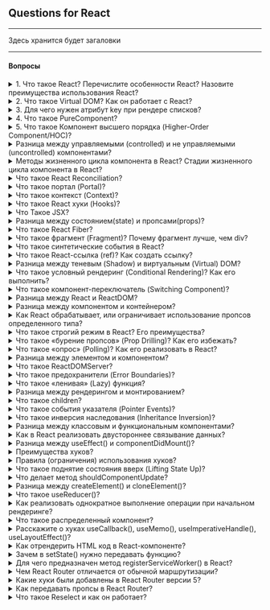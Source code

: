 ## Questions for React

---

Здесь хранится будет загаловки

---

#### Вопросы

<details>
<summary> 1. Что такое React? Перечислите особенности React? Назовите преимущества использования React?</summary>
</details>

<details>
<summary> 2. Что такое Virtual DOM? Как он работает с React? </summary>
</details>

<details>
<summary> 3. Для чего нужен атрибут key при рендере списков? </summary>
</details>

<details>
<summary> 4. Что такое PureComponent? </summary>
</details>

<details>
<summary> 5. Что такое Компонент высшего порядка (Higher-Order Component/HOC)? </summary>
</details>

<details>
<summary>
Разница между управляемыми (controlled) и не управляемыми (uncontrolled) компонентами?
</summary>
</details>

<details>
<summary>
Методы жизненного цикла компонента в React? Стадии жизненного цикла компонента в React?
</summary>
</details>

<details>
<summary>
Что такое React Reconciliation?
</summary>
</details>

<details>
<summary>
Что такое портал (Portal)?
</summary>
</details>

<details>
<summary>
Что такое контекст (Context)?
</summary>
</details>

<details>
<summary>
Что такое React хуки (Hooks)?
</summary>
</details>

<details>
<summary>
Что Такое JSX?
</summary>
</details>

<details>
<summary>
Разница между состоянием(state) и пропсами(props)?
</summary>
</details>

<details>
<summary>
Что такое React Fiber?
</summary>
</details>

<details>
<summary>
Что такое фрагмент (Fragment)? Почему фрагмент лучше, чем div?
</summary>
</details>

<details>
<summary>
Что такое синтетические события в React?
</summary>
</details>

<details>
<summary>
Что такое React-ссылка (ref)? Как создать ссылку?
</summary>
</details>

<details>
<summary>
Разница между теневым (Shadow) и виртуальным (Virtual) DOM?
</summary>
</details>

<details>
<summary>
Что такое условный рендеринг (Conditional Rendering)? Как его выполнить?
</summary>
</details>

<details>
<summary>
Что такое компонент-переключатель (Switching Component)?
</summary>
</details>

<details>
<summary>
Разница между React и ReactDOM?
</summary>
</details>

<details>
<summary>
Разница между компонентом и контейнером?
</summary>
</details>

<details>
<summary>
Как React обрабатывает, или ограничивает использование пропсов определенного типа?
</summary>
</details>

<details>
<summary>
Что такое строгий режим в React? Его преимущества?
</summary>
</details>

<details>
<summary>
Что такое «бурение пропсов» (Prop Drilling)? Как его избежать?
</summary>
</details>

<details>
<summary>
Что такое «опрос» (Polling)? Как его реализовать в React?
</summary>
</details>

<details>
<summary>
Разница между элементом и компонентом?
</summary>
</details>

<details>
<summary>
Что такое ReactDOMServer?
</summary>
</details>

<details>
<summary>
Что такое предохранители (Error Boundaries)?
</summary>
</details>

<details>
<summary>
Что такое «ленивая» (Lazy) функция?
</summary>
</details>

<details>
<summary>
Разница между рендерингом и монтированием?
</summary>
</details>

<details>
<summary>
Что такое сhildren?
</summary>
</details>

<details>
<summary>
Что такое события указателя (Pointer Events)?
</summary>
</details>

<details>
<summary>
Что такое инверсия наследования (Inheritance Inversion)?
</summary>
</details>

<details>
<summary>
Разница между классовым и функциональным компонентами?
</summary>
</details>

<details>
<summary>
Как в React реализовать двустороннее связывание данных?

</summary>
</details>

<details>
<summary>
Разница между useEffect() и componentDidMount()?
</summary>
</details>
<details>
<summary>
Преимущества хуков?

</summary>
</details>

<details>
<summary>
Правила (ограничения) использования хуков?

</summary>
</details>

<details>
<summary>
Что такое поднятие состояния вверх (Lifting State Up)?
</summary>
</details>

<details>
<summary>
Что делает метод shouldComponentUpdate?
</summary>
</details>

<details>
<summary>
Разница между createElement() и cloneElement()?
</summary>
</details>

<details>
<summary>
Что такое useReducer()?
</summary>
</details>

<details>
<summary>
Как реализовать однократное выполнение операции при начальном рендеринге?
</summary>
</details>

<details>
<summary>
Что такое распределенный компонент?

</summary>
</details>

<details>
<summary>
Расскажите о хуках useCallback(), useMemo(), useImperativeHandle(), useLayoutEffect()?
</summary>
</details>

<details>
<summary>
Как отрендерить HTML код в React-компоненте?
</summary>
</details>

<details>
<summary>
Зачем в setState() нужно передавать функцию?
</summary>
</details>

<details>
<summary>
Для чего предназначен метод registerServiceWorker() в React?
</summary>
</details>

<details>
<summary>
Чем React Router отличается от обычной маршрутизации?

</summary>
</details>

<details>
<summary>
Какие хуки были добавлены в React Router версии 5?

</summary>
</details>
<details>
<summary>
Как передавать пропсы в React Router?

</summary>
</details>

<details>
<summary>
Что такое Reselect и как он работает?
</summary>
</details>
